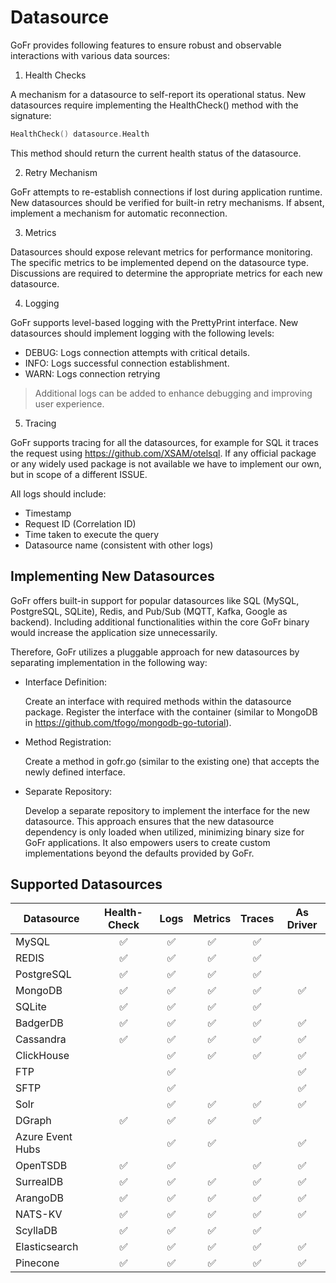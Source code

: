# Datasource 


GoFr provides following features to ensure robust and observable interactions with various data sources:

1. Health Checks

A mechanism for a datasource to self-report its operational status.
New datasources require implementing the HealthCheck() method with the signature:
```go
HealthCheck() datasource.Health
```

This method should return the current health status of the datasource.

2. Retry Mechanism

GoFr attempts to re-establish connections if lost during application runtime.
New datasources should be verified for built-in retry mechanisms. If absent, implement a mechanism for automatic reconnection.

3. Metrics

Datasources should expose relevant metrics for performance monitoring.
The specific metrics to be implemented depend on the datasource type. Discussions are required to determine the appropriate metrics for each new datasource.

4. Logging

GoFr supports level-based logging with the PrettyPrint interface.
New datasources should implement logging with the following levels:
- DEBUG: Logs connection attempts with critical details.
- INFO: Logs successful connection establishment.
- WARN: Logs connection retrying

> Additional logs can be added to enhance debugging and improving user experience.

5. Tracing

GoFr supports tracing for all the datasources, for example for SQL it traces the request using https://github.com/XSAM/otelsql.
If any official package or any widely used package is not available we have to implement our own, but in scope of a different ISSUE.


All logs should include:
- Timestamp
- Request ID (Correlation ID)
- Time taken to execute the query
- Datasource name (consistent with other logs)

## Implementing New Datasources

GoFr offers built-in support for popular datasources like SQL (MySQL, PostgreSQL, SQLite), Redis, and Pub/Sub (MQTT, Kafka, Google as backend). Including additional functionalities within the core GoFr binary would increase the application size unnecessarily.

Therefore, GoFr utilizes a pluggable approach for new datasources by separating implementation in the following way:

- Interface Definition:

   Create an interface with required methods within the datasource package.
   Register the interface with the container (similar to MongoDB in https://github.com/tfogo/mongodb-go-tutorial).


- Method Registration:

   Create a method in gofr.go (similar to the existing one) that accepts the newly defined interface.


- Separate Repository:

   Develop a separate repository to implement the interface for the new datasource.
   This approach ensures that the new datasource dependency is only loaded when utilized, minimizing binary size for GoFr applications. It also empowers users to create custom implementations beyond the defaults provided by GoFr.

## Supported Datasources

| Datasource       | Health-Check | Logs | Metrics | Traces | As Driver |
|------------------|:------------:|:----:|:-------:|:------:|:---------:|
| MySQL            |      ✅       |  ✅   |    ✅    |   ✅    |           |
| REDIS            |      ✅       |  ✅   |    ✅    |   ✅    |           |
| PostgreSQL       |      ✅       |  ✅   |    ✅    |   ✅    |           |
| MongoDB          |      ✅       |  ✅   |    ✅    |   ✅    |     ✅     |
| SQLite           |      ✅       |  ✅   |    ✅    |   ✅    |           |
| BadgerDB         |      ✅       |  ✅   |    ✅    |   ✅    |     ✅     |
| Cassandra        |      ✅       |  ✅   |    ✅    |   ✅    |     ✅     |
| ClickHouse       |              |  ✅   |    ✅    |   ✅    |     ✅     |
| FTP              |              |  ✅   |         |        |     ✅     |
| SFTP             |              |  ✅   |         |        |     ✅     |
| Solr             |              |  ✅   |    ✅    |   ✅    |     ✅     |
| DGraph           |      ✅       |  ✅   |    ✅    |   ✅    |           |
| Azure Event Hubs |              |  ✅   |    ✅    |        |     ✅     |
| OpenTSDB         |      ✅       |  ✅   |         |   ✅    |     ✅     |
| SurrealDB        |      ✅       |  ✅   |    ✅    |   ✅    |     ✅     |
| ArangoDB         |      ✅       |  ✅   |    ✅    |   ✅    |     ✅     |
| NATS-KV          |      ✅       |  ✅   |    ✅    |   ✅    |     ✅     |
| ScyllaDB         |      ✅       |  ✅   |    ✅    |   ✅    |           |
| Elasticsearch    |      ✅       |  ✅   |    ✅    |   ✅    |     ✅     |
| Pinecone    |      ✅       |  ✅   |    ✅    |   ✅    |     ✅     |
